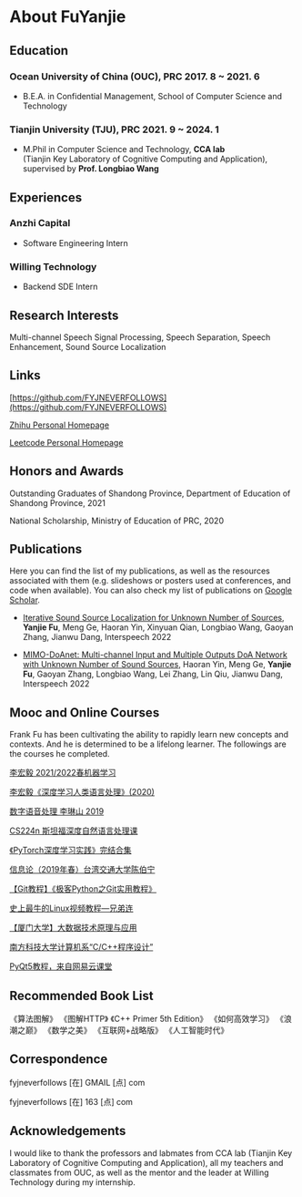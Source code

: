 # About FuYanjie

## Education

### Ocean University of China (OUC), PRC      2017. 8 ~ 2021. 6

* B.E.A. in Confidential Management, School of Computer Science and Technology

### Tianjin University (TJU), PRC       2021. 9 ~ 2024. 1

* M.Phil in Computer Science and Technology, **CCA lab** (Tianjin Key Laboratory of Cognitive Computing and Application), supervised by **Prof. Longbiao Wang**

## Experiences

### Anzhi Capital

* Software Engineering Intern

### Willing Technology 

* Backend SDE Intern

## Research Interests
Multi-channel Speech Signal Processing, Speech Separation, Speech Enhancement, Sound Source Localization

## **Links**

[https://github.com/FYJNEVERFOLLOWS](https://github.com/FYJNEVERFOLLOWS)

[Zhihu Personal Homepage](https://www.zhihu.com/people/FYJNEVERFOLLOWS)

[Leetcode Personal Homepage](https://leetcode.cn/u/gentle-we/)


## Honors and Awards
Outstanding Graduates of Shandong Province, Department of Education of Shandong Province, 2021

National Scholarship, Ministry of Education of PRC, 2020

## Publications
Here you can find the list of my publications, as well as the resources associated with them (e.g. slideshows or posters used at conferences, and code when available). You can also check my list of publications on [Google Scholar](https://scholar.google.com.hk/citations?user=S4rcLewAAAAJ&hl=zh-CN).


* [Iterative Sound Source Localization for Unknown Number of Sources](https://www.isca-speech.org/archive/interspeech_2022/fu22c_interspeech.html), **Yanjie Fu**, Meng Ge, Haoran Yin, Xinyuan Qian, Longbiao Wang, Gaoyan Zhang, Jianwu Dang, Interspeech 2022

* [MIMO-DoAnet: Multi-channel Input and Multiple Outputs DoA Network with Unknown Number of Sound Sources](https://www.isca-speech.org/archive/interspeech_2022/yin22b_interspeech.html), Haoran Yin, Meng Ge, **Yanjie Fu**, Gaoyan Zhang, Longbiao Wang, Lei Zhang, Lin Qiu, Jianwu Dang, Interspeech 2022

## Mooc and Online Courses

Frank Fu has been cultivating the ability to rapidly learn new concepts and contexts. And he is determined to be a lifelong learner. The followings are the courses he completed.

[李宏毅 2021/2022春机器学习](https://www.bilibili.com/video/BV1Wv411h7kN)

[李宏毅《深度学习人类语言处理》(2020)](https://www.bilibili.com/video/BV1QE411p7z3)

[数字语音处理 李琳山 2019](https://www.bilibili.com/video/BV1Gt411V7Pq)

[CS224n 斯坦福深度自然语言处理课](https://www.bilibili.com/video/BV1pt411h7aT)

[《PyTorch深度学习实践》完结合集](https://www.bilibili.com/video/BV1Y7411d7Ys)

[信息论（2019年春）台湾交通大学陈伯宁](https://www.bilibili.com/video/BV14N41197bN)

[【Git教程】《极客Python之Git实用教程》](https://www.bilibili.com/video/BV1bs411N7ny)

[史上最牛的Linux视频教程—兄弟连](https://www.bilibili.com/video/BV1mW411i7Qf)

[【厦门大学】大数据技术原理与应用](https://www.bilibili.com/video/BV1ds41157NS)

[南方科技大学计算机系“C/C++程序设计”](https://www.bilibili.com/video/BV1Vf4y1P7pq)

[PyQt5教程，来自网易云课堂](https://www.bilibili.com/video/BV154411n79k)
## Recommended Book List 
《算法图解》
《图解HTTP》
《C++ Primer 5th Edition》
《如何高效学习》
《浪潮之巅》
《数学之美》
《互联网+战略版》
《人工智能时代》

## **Correspondence**
fyjneverfollows [在] GMAIL [点] com

fyjneverfollows [在] 163 [点] com

## Acknowledgements

I would like to thank the professors and labmates from CCA lab (Tianjin Key Laboratory of Cognitive Computing and Application), all my teachers and classmates from OUC, as well as the mentor and the leader at Willing Technology during my internship.
